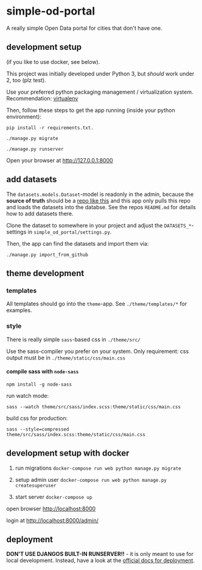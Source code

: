 # simple-od-portal

A really simple Open Data portal for cities that don't have one.

## development setup

(if you like to use docker, see below).

This project was initially developed under Python 3, but *should* work under 2, too (plz test).

Use your preferred python packaging management / virtualization system. Recommendation: [virtualenv](https://virtualenv.pypa.io/en/stable/)

Then, follow these steps to get the app running (inside your python environment):

`pip install -r requirements.txt.`

`./manage.py migrate`

`./manage.py runserver`

Open your browser at http://127.0.0.1:8000

## add datasets

The `datasets.models.Dataset`-model is readonly in the admin, because the **source of truth** should be a [repo like this](https://github.com/CodeforRuhrgebiet/offenes-datenportal) and this app only pulls this repo and loads the datasets into the databse. See the repos `README.md` for details how to add datasets there.

Clone the dataset to somewhere in your project and adjust the `DATASETS_*`-settings in `simple_od_portal/settings.py`.

Then, the app can find the datasets and import them via:

`./manage.py import_from_github`

## theme development

### templates

All templates should go into the `theme`-app. See `./theme/templates/*` for examples.

### style

There is really simple `sass`-based css in `./theme/src/`

Use the sass-compiler you prefer on your system. Only requirement: css output must be in `./theme/static/css/main.css`

#### compile sass with `node-sass`

`npm install -g node-sass`

run watch mode:

`sass --watch theme/src/sass/index.scss:theme/static/css/main.css`

build css for production:

`sass --style=compressed theme/src/sass/index.scss:theme/static/css/main.css`

## development setup with docker

1. run migrations `docker-compose run web python manage.py migrate`

2. setup admin user `docker-compose run web python manage.py createsuperuser`

3. start server `docker-compose up`

open browser [http://localhost:8000](http://localhost:8000)

login at [http://localhost:8000/admin/](http://localhost:8000/admin/)

## deployment

**DON'T USE DJANGOS BUILT-IN RUNSERVER!!** - it is only meant to use for local development. Instead, have a look at the [official docs for deployment](https://docs.djangoproject.com/en/1.10/howto/deployment/).
